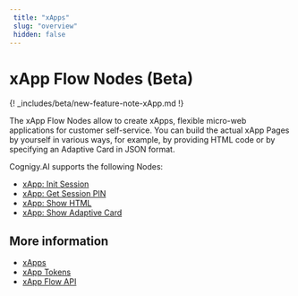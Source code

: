 ```yaml
---
 title: "xApps" 
 slug: "overview" 
 hidden: false 
---
```


# xApp Flow Nodes (Beta)

{! _includes/beta/new-feature-note-xApp.md !}

The xApp Flow Nodes allow to create xApps, flexible micro-web applications for customer self-service. You can build the actual xApp Pages by yourself in various ways, for example, by providing HTML code or by specifying an Adaptive Card in JSON format.

Cognigy.AI supports the following Nodes:

 - [xApp: Init Session](init-xApp-session.md)
 - [xApp: Get Session PIN](get-xApp-session-PIN.md)
 - [xApp: Show HTML](set-html-xApp-state.md)
 - [xApp: Show Adaptive Card](set-AdaptiveCard-xApp-state.md)
   
## More information

- [xApps](../../xApp/overview.md)
- [xApp Tokens](../../xApp/tokens.md)
- [xApp Flow API](../../xApp/api.md)